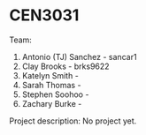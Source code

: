 CEN3031
=======
Team: 
1. Antonio (TJ) Sanchez - sancar1
2. Clay Brooks - brks9622
3. Katelyn Smith - 
4. Sarah Thomas - 
5. Stephen Soohoo - 
6. Zachary Burke - 

Project description:
No project yet.